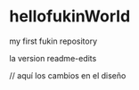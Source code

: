 # hellofukinWorld
my first fukin repository


la version readme-edits

// aquí los cambios en el diseño

</markRocks>
